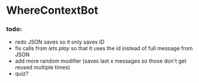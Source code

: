 # WhereContextBot

### todo: 
* redo JSON saves so it only saves ID 
* fix calls from *lets play* so that it uses the id instead of full message from JSON
* add more random modifier (saves last x messages so those don't get reused multiple times)
* quiz?
